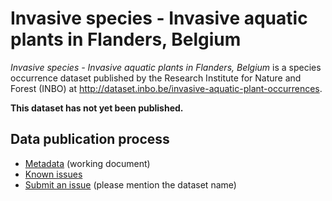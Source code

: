 # Invasive species - Invasive aquatic plants in Flanders, Belgium

*Invasive species - Invasive aquatic plants in Flanders, Belgium* is a species occurrence dataset published by the Research Institute for Nature and Forest (INBO) at <http://dataset.inbo.be/invasive-aquatic-plant-occurrences>.

**This dataset has not yet been published.**

## Data publication process

* [Metadata](https://docs.google.com/a/inbo.be/document/d/19CFCrjZBjk9OYRxMDPprQGWVuTrv7UCuwHfnzC6XMZ0/edit?usp=sharing) (working document)
* [Known issues](https://github.com/LifeWatchINBO/data-publication/labels/invasive-aquatic-plant-occurrences)
* [Submit an issue](https://github.com/LifeWatchINBO/data-publication/issues/new) (please mention the dataset name)

